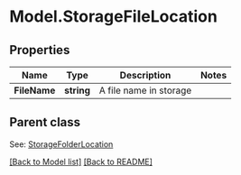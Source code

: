 # Model.StorageFileLocation
## Properties
Name | Type | Description | Notes
------------ | ------------- | ------------- | -------------
**FileName** | **string** | A file name in storage              | 

## Parent class

See: [StorageFolderLocation](StorageFolderLocation.md)

[[Back to Model list]](Models.doc) [[Back to README]](README.md)


